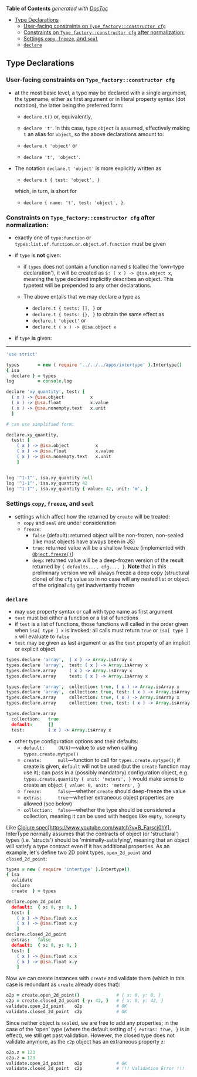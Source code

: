 <!-- START doctoc generated TOC please keep comment here to allow auto update -->
<!-- DON'T EDIT THIS SECTION, INSTEAD RE-RUN doctoc TO UPDATE -->
**Table of Contents**  *generated with [DocToc](https://github.com/thlorenz/doctoc)*

- [Type Declarations](#type-declarations)
  - [User-facing constraints on `Type_factory::constructor cfg`](#user-facing-constraints-on-type_factoryconstructor-cfg)
  - [Constraints on `Type_factory::constructor cfg` after normalization:](#constraints-on-type_factoryconstructor-cfg-after-normalization)
  - [Settings `copy`, `freeze`, and `seal`](#settings-copy-freeze-and-seal)
  - [`declare`](#declare)

<!-- END doctoc generated TOC please keep comment here to allow auto update -->



## Type Declarations

### User-facing constraints on `Type_factory::constructor cfg`

* at the most basic level, a type may be declared with a single argument, the typename, either as first
  argument or in literal property syntax (dot notation), the latter being the preferred form:

  * `declare.t()` or, equivalently,

  * `declare 't'`. In this case, type `object` is assumed, effectively making `t` an alias for `object`, so
    the above declarations amount to:

  * `declare.t 'object'` or

  * `declare 't', 'object'`.

* The notation `declare.t 'object'` is more explicitly written as

  * `declare.t { test: 'object', }`

  which, in turn, is short for

  * `declare { name: 't', test: 'object', }`.


### Constraints on `Type_factory::constructor cfg` after normalization:

* exactly one of `type:function` or `types:list.of.function.or.object.of.function` must be given

* if `type` is **not** given:

  * if `types` does not contain a function named `$` (called the 'own-type declaration'), it will be created
    as `$: ( x ) -> @isa.object x`, meaning the type declared implicitly describes an object. This typetest
    will be prepended to any other declarations.

  * The above entails that we may declare a type as
      * `declare.t { tests: [], }` or
      * `declare.t { tests: {}, }`
    to obtain the same effect as
      * `declare.t 'object'` or
      * `declare.t ( x ) -> @isa.object x`

* if `type` **is** given:

------------------------------------------------------------------------------

```coffee
'use strict'

types       = new ( require '../../../apps/intertype' ).Intertype()
{ isa
  declare } = types
log         = console.log

declare 'xy_quantity', test: [
  ( x ) -> @isa.object          x
  ( x ) -> @isa.float           x.value
  ( x ) -> @isa.nonempty.text   x.unit
  ]

# can use simplified form:

declare.xy_quantity,
  test: [
    ( x ) -> @isa.object          x
    ( x ) -> @isa.float           x.value
    ( x ) -> @isa.nonempty.text   x.unit
    ]


log '^1-1^', isa.xy_quantity null
log '^1-1^', isa.xy_quantity 42
log '^1-1^', isa.xy_quantity { value: 42, unit: 'm', }
```

### Settings `copy`, `freeze`, and `seal`

* settings which affect how the returned by `create` will be treated:
  * `copy` and `seal` are under consideration
  * `freeze`:
    * `false` (default): returned object will be non-frozen, non-sealed (like most objects have always been
      in JS)
    * `true`: returned value will be a shallow freeze (implemented with
      [`Object.freeze()`](https://developer.mozilla.org/en-US/docs/Web/JavaScript/Reference/Global_Objects/Object/freeze))
    * `deep`: returned value will be a deep-frozen version of the result returned by `{ defaults..., cfg...,
      }`. **Note** that in this preliminary version we will always freeze a deep copy (structural clone) of
      the `cfg` value so in no case will any nested list or object of the original `cfg` get inadvertantly
      frozen


### `declare`

* may use property syntax or call with type name as first argument
* `test` must bei either a function or a list of functions
* if `test` is a list of functions, those functions will called in the order given when `isa[ type ] x` is
  invoked; all calls must return `true` or `isa[ type ] x` will evaluate to `false`
* `test` may be given as last argument or as the `test` property of an implicit or explicit object

```coffee
types.declare 'array',  ( x ) -> Array.isArray x
types.declare 'array',  test: ( x ) -> Array.isArray x
types.declare.array     ( x ) -> Array.isArray x
types.declare.array     test: ( x ) -> Array.isArray x

types.declare 'array',  collection: true, ( x ) -> Array.isArray x
types.declare 'array',  collection: true, test: ( x ) -> Array.isArray x
types.declare.array     collection: true, ( x ) -> Array.isArray x
types.declare.array     collection: true, test: ( x ) -> Array.isArray x
```

```coffee
types.declare.array
  collection:   true
  default:      []
  test:         ( x ) -> Array.isArray x
```

* other type configuration options and their defaults:
  * `default:     (N/A)`—value to use when calling `types.create.mytype()`
  * `create:      null`—function to call for `types.create.mytype()`; if create is given, `default` will not
    be used (but the `create` function may use it); can pass in a (possibly mandatory) configuration object,
    e.g. `types.create.quantity { unit: 'meters', }` would make sense to create an object `{ value: 0, unit:
    'meters', }`
  * `freeze:      false`—whether `create` should deep-freeze the value
  * `extras:      true`—whether extraneous object properties are allowed (see below)
  * `collection:  false`—whether the type should be considered a collection, meaning it can be used with
    hedges like `empty`, `nonempty`

Like [Clojure spec](https://typedclojure.org)[https://www.youtube.com/watch?v=B_Farscj0hY], InterType
normally assumes that the contracts of object (or 'structural') types (i.e. 'structs') should be
'minimally-satisfying', meaning that an object will satisfy a type contract even if it has additional
properties. As an example, let's define two 2D point types, `open_2d_point` and `closed_2d_point`:

```coffee
types = new ( require 'intertype' ).Intertype()
{ isa
  validate
  declare
  create  } = types

declare.open_2d_point
  default:  { x: 0, y: 0, }
  test: [
    ( x ) -> @isa.float x.x
    ( x ) -> @isa.float x.y
    ]
declare.closed_2d_point
  extras:   false
  default:  { x: 0, y: 0, }
  test: [
    ( x ) -> @isa.float x.x
    ( x ) -> @isa.float x.y
    ]
```

Now we can create instances with `create` and validate them (which in this case is redundant as `create`
already does that):

```coffee
o2p = create.open_2d_point()              # { x: 0, y: 0, }
c2p = create.closed_2d_point { y: 42, }   # { x: 0, y: 42, }
validate.open_2d_point    o2p             # OK
validate.closed_2d_point  c2p             # OK
```

Since neither object is `seal`ed, we are free to add any properties; in the case of the 'open' type (where
the default setting of `{ extras: true, }` is in effect), we still get past validation. However, the closed
type does not validate anymore, as the `c2p` object has an extraneous property `z`:

```coffee
o2p.z = 123
c2p.z = 123
validate.open_2d_point    o2p             # OK
validate.closed_2d_point  c2p             # !!! Validation Error !!!
```
